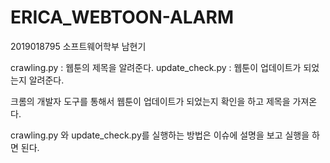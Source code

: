 # ERICA_WEBTOON-ALARM
2019018795 소프트웨어학부 남현기

crawling.py : 웹툰의 제목을 알려준다.
update_check.py : 웹툰이 업데이트가 되었는지 알려준다.

크롬의 개발자 도구를 통해서 웹툰이 업데이트가 되었는지 확인을 하고 제목을 가져온다.

crawling.py 와 update_check.py를 실행하는 방법은 이슈에 설명을 보고 실행을 하면 된다.
